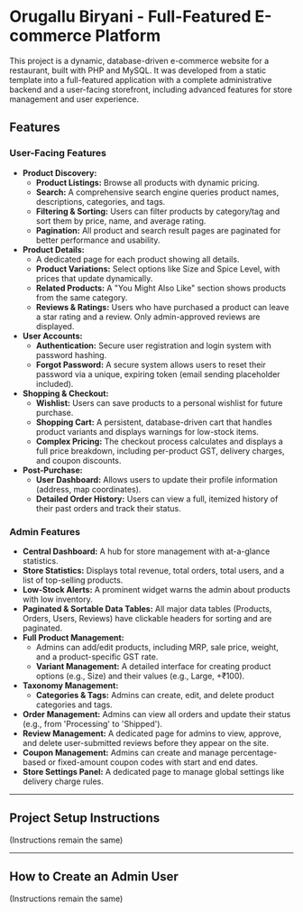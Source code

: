 # Orugallu Biryani - Full-Featured E-commerce Platform

This project is a dynamic, database-driven e-commerce website for a restaurant, built with PHP and MySQL. It was developed from a static template into a full-featured application with a complete administrative backend and a user-facing storefront, including advanced features for store management and user experience.

## Features

### User-Facing Features
- **Product Discovery:**
    - **Product Listings:** Browse all products with dynamic pricing.
    - **Search:** A comprehensive search engine queries product names, descriptions, categories, and tags.
    - **Filtering & Sorting:** Users can filter products by category/tag and sort them by price, name, and average rating.
    - **Pagination:** All product and search result pages are paginated for better performance and usability.
- **Product Details:**
    - A dedicated page for each product showing all details.
    - **Product Variations:** Select options like Size and Spice Level, with prices that update dynamically.
    - **Related Products:** A "You Might Also Like" section shows products from the same category.
    - **Reviews & Ratings:** Users who have purchased a product can leave a star rating and a review. Only admin-approved reviews are displayed.
- **User Accounts:**
    - **Authentication:** Secure user registration and login system with password hashing.
    - **Forgot Password:** A secure system allows users to reset their password via a unique, expiring token (email sending placeholder included).
- **Shopping & Checkout:**
    - **Wishlist:** Users can save products to a personal wishlist for future purchase.
    - **Shopping Cart:** A persistent, database-driven cart that handles product variants and displays warnings for low-stock items.
    - **Complex Pricing:** The checkout process calculates and displays a full price breakdown, including per-product GST, delivery charges, and coupon discounts.
- **Post-Purchase:**
    - **User Dashboard:** Allows users to update their profile information (address, map coordinates).
    - **Detailed Order History:** Users can view a full, itemized history of their past orders and track their status.

### Admin Features
- **Central Dashboard:** A hub for store management with at-a-glance statistics.
- **Store Statistics:** Displays total revenue, total orders, total users, and a list of top-selling products.
- **Low-Stock Alerts:** A prominent widget warns the admin about products with low inventory.
- **Paginated & Sortable Data Tables:** All major data tables (Products, Orders, Users, Reviews) have clickable headers for sorting and are paginated.
- **Full Product Management:**
    - Admins can add/edit products, including MRP, sale price, weight, and a product-specific GST rate.
    - **Variant Management:** A detailed interface for creating product options (e.g., Size) and their values (e.g., Large, +₹100).
- **Taxonomy Management:**
    - **Categories & Tags:** Admins can create, edit, and delete product categories and tags.
- **Order Management:** Admins can view all orders and update their status (e.g., from 'Processing' to 'Shipped').
- **Review Management:** A dedicated page for admins to view, approve, and delete user-submitted reviews before they appear on the site.
- **Coupon Management:** Admins can create and manage percentage-based or fixed-amount coupon codes with start and end dates.
- **Store Settings Panel:** A dedicated page to manage global settings like delivery charge rules.

---

## Project Setup Instructions

(Instructions remain the same)

---

## How to Create an Admin User

(Instructions remain the same)
